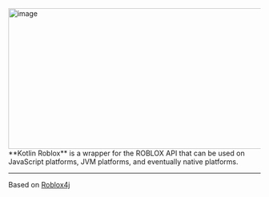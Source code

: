<img src="https://i.imgur.com/QCIiqyC.png" alt="image" width="720px" height="281"/>
**Kotlin Roblox** is a wrapper for the ROBLOX API that can be used on JavaScript platforms, JVM platforms, and eventually native platforms.

---

Based on [Roblox4j](https://github.com/PizzaCrust/Roblox4j)